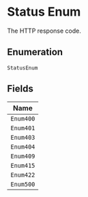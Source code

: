 
# Status Enum

The HTTP response code.

## Enumeration

`StatusEnum`

## Fields

| Name |
|  --- |
| `Enum400` |
| `Enum401` |
| `Enum403` |
| `Enum404` |
| `Enum409` |
| `Enum415` |
| `Enum422` |
| `Enum500` |

